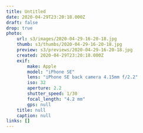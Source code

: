 ```yaml
---
title: Untitled
date: 2020-04-29T23:20:18.000Z
draft: false
drop: true
photo:
    url: s3/images/2020-04-29-16-20-18.jpg
    thumb: s3/thumbs/2020-04-29-16-20-18.jpg
    preview: s3/previews/2020-04-29-16-20-18.jpg
    created: 2020-04-29T23:20:18.000Z
    exif:
        make: Apple
        model: "iPhone SE"
        lens: "iPhone SE back camera 4.15mm f/2.2"
        iso: 32
        aperture: 2.2
        shutter_speed: 1/30
        focal_length: "4.2 mm"
        gps: null
    title: null
    caption: null
links: []
---
```

